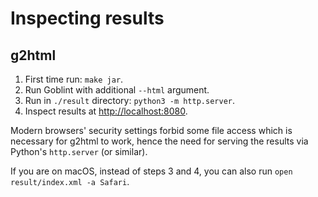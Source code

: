 # Inspecting results

## g2html
1. First time run: `make jar`.
2. Run Goblint with additional `--html` argument.
3. Run in `./result` directory: `python3 -m http.server`.
4. Inspect results at <http://localhost:8080>.

Modern browsers' security settings forbid some file access which is necessary for g2html to work, hence the need for serving the results via Python's `http.server` (or similar).

If you are on macOS, instead of steps 3 and 4, you can also run `open result/index.xml -a Safari`.
